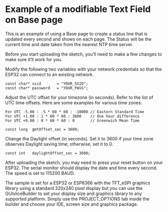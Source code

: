 # Example of a modifiable Text Field on Base page

<p>
This is an example of using a Base page to create a status line
that is updated every second and shows on each page. The Status will
be the current time and date taken from the nearest NTP time server.
</p>

<p>
Before you start uploading the sketch, you’ll need to make a few 
changes to make sure it’ll work for you. 
</p>

<p>
Modify the following two variables with your network credentials so that 
the ESP32 can connect to an existing network. 
</p>

```
const char* ssid       = "YOUR_SSID";
const char* password   = "YOUR_PASS";
```

<p>
Adjust the UTC offset for your timezone (in seconds). Refer to the list 
of UTC time offsets. Here are some examples for various time zones: 
</p>

```
For UTC -5.00 : -5 * 60 * 60 : -18000 // Eastern Standard Time
For UTC +1.00 : 1 * 60 * 60 : 3600    // One hour difference
For UTC +0.00 : 0 * 60 * 60 : 0       // Greenwich Mean Time

const long  gmtOffset_sec = 3600;
```

<p>
Change the Daylight offset (in seconds). Set it to 3600 if your time 
zone observes Daylight saving time; otherwise, set it to 0. 
</p>

```
const int   daylightOffset_sec = 3600;
```

<p>
After uploading the sketch, you may need to press your reset button on your ESP32. The 
serial monitor should display the date and time every second. The speed is set to 115200 BAUD.
</p>

<p>
The sample is set for a ESP32 or ESP8366 with the TFT_eSPI graphics library using 
a standard 320x240 pixel display but you can use the GUIsliceBuilder to set your display
size and graphics library to any supported platform. Simply use the PROJECT_OPTIONS tab
inside the builder and choose your IDE, screen size and graphics package.
</p> 
